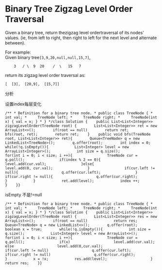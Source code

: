 # Binary Tree Zigzag Level Order Traversal

Given a binary tree, return thezigzag level ordertraversal of its nodes' values. \(ie, from left to right, then right to left for the next level and alternate between\).

For example:  
Given binary tree`[3,9,20,null,null,15,7]`,

```text
    3   / \  9  20    /  \   15   7
```

return its zigzag level order traversal as:

```text
[  [3],  [20,9],  [15,7]]
```

分析

设置index每层变化

```text
/** * Definition for a binary tree node. * public class TreeNode { *     int val; *     TreeNode left; *     TreeNode right; *     TreeNode(int x) { val = x; } * } */class Solution {    public List<List<Integer>> zigzagLevelOrder(TreeNode root) {        List<List<Integer>> ret = new ArrayList<>();        if(root == null)        return ret;        bfs(root, ret);        return ret;    }    public void bfs(TreeNode root, List<List<Integer>> ret){        Queue<TreeNode> q = new LinkedList<TreeNode>();        q.offer(root);        int index = 0;        while(!q.isEmpty()){            List<Integer> level = new ArrayList<Integer>();            int size = q.size();            for(int i = 0; i < size; i ++){                TreeNode cur = q.poll();                if(index % 2 == 0){                    level.add(cur.val);                }else{                    level.add(0, cur.val);                }                if(cur.left != null){                    q.offer(cur.left);                }                if(cur.right != null){                    q.offer(cur.right);                }            }            ret.add(level);            index ++;        }    }}
```

isEmpty 不是!=null

```text
/** * Definition for a binary tree node. * public class TreeNode { *     int val; *     TreeNode left; *     TreeNode right; *     TreeNode(int x) { val = x; } * } */class Solution {    public List<List<Integer>> zigzagLevelOrder(TreeNode root) {        List<List<Integer>> res = new ArrayList<>();        if(root == null)            return res;        Queue<TreeNode> q = new LinkedList<>();        q.offer(root);        boolean x = true;        while(!q.isEmpty()){            int size = q.size();            List<Integer> level = new ArrayList<>();            for(int i = 0; i < size; i ++){                TreeNode cur = q.poll();                if(x)                    level.add(cur.val);                else                    level.add(0,cur.val);                if(cur.left != null)                    q.offer(cur.left);                if(cur.right != null)                    q.offer(cur.right);                                   }            x = !x;            res.add(level);                    }        return res;    }}
```



